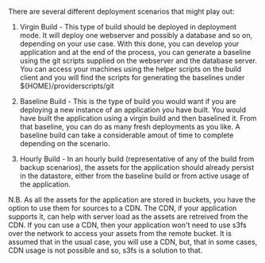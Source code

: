 There are several different deployment scenarios that might play out:

1. Virgin Build - This type of build should be deployed in deployment mode. It will deploy one webserver and possibly a database and so on, depending on your use case. With this done, you can develop your application and at the end of the process, you can
generate a baseline using the git scripts supplied on the webserver and the database server. You can access your machines using
the helper scripts on the build client and you will find the scripts for generating the baselines under ${HOME}/providerscripts/git

2. Baseline Build - This is the type of build you would want if you are deploying a new instance of an application you have built. 
You would have built the application using a virgin build and then baselined it. From that baseline, you can do as many fresh
deployments as you like. A baseline build can take a considerable amout of time to complete depending on the scenario.

3. Hourly Build - In an hourly build (representative of any of the build from backup scenarios), the assets for the application should already persist in the datastore, either from the baseline build or from active usage of the application.  

N.B. As all the assets for the application are stored in buckets, you have the option to use them for sources to a CDN. The CDN,
if your application supports it, can help with server load as the assets are retreived from the CDN. If you can use a CDN, then your application won't need to use s3fs over the network to access your assets from the remote bucket. It is assumed that in the usual case, you will use a CDN, but, that in some cases, CDN usage is not possible and so, s3fs is a solution to that. 
  
